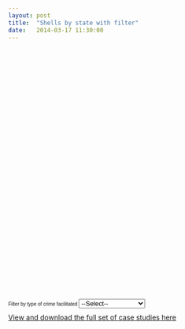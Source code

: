 ```yaml
---
layout: post
title:  "Shells by state with filter"
date:   2014-03-17 11:30:00
---
```

<html>
  <head>
  <style>
    #map-canvas { width:700px; height:500px; }
    .layer-wizard-search-label { font-family: sans-serif };
  </style>
  <script type="text/javascript"
    src="http://maps.google.com/maps/api/js?sensor=false">
  </script>
  <script type="text/javascript">
    var map;
    var layer_0;
    function initialize() {
      map = new google.maps.Map(document.getElementById('map-canvas'), {
        center: new google.maps.LatLng(40, -100),
        zoom: 3
      });
      var style = [
        {
          featureType: 'all',
          elementType: 'all',
          stylers: [
            { saturation: -44 }
          ]
        }
      ];
      var styledMapType = new google.maps.StyledMapType(style, {
        map: map,
        name: 'Styled Map'
      });
      map.mapTypes.set('map-style', styledMapType);
      map.setMapTypeId('map-style');
      layer_0 = new google.maps.FusionTablesLayer({
        query: {
          select: "col2",
          from: "19pkvbmxGLgkuTMG_3rSmnYulZaOb5JjmOGoJMClz",
          where: " col1 in ('Nebraska', 'Delaware', 'Florida', 'New Jersey', 'Colorado', 'Illinois', 'Louisiana', 'Massachusetts', 'Oregon')"
        },
        map: map,
        styleId: 9,
        templateId: 13
      });
    }
    function changeMap_0() {
      var whereClause = " col1 in ('Nebraska', 'Delaware', 'Florida', 'New Jersey', 'Colorado', 'Illinois', 'Louisiana', 'Massachusetts', 'Oregon')";
      var searchString = document.getElementById('search-string_0').value.replace(/'/g, "\\'");
      if (searchString != '--Select--') {
        whereClause += " AND 'Type of crime facilitated' CONTAINS IGNORING CASE '" + searchString + "'";
      }
      layer_0.setOptions({
        query: {
          select: "col2",
          from: "19pkvbmxGLgkuTMG_3rSmnYulZaOb5JjmOGoJMClz",
          where: whereClause
        }
      });
    }
    google.maps.event.addDomListener(window, 'load', initialize);
  </script>
  </head>
  <body>
    <div id="map-canvas"></div>
    <div style="margin-top: 10px; font-size: 10px; margin-bottom: 10px;">
      <label class="layer-wizard-search-label">
        Filter by type of crime facilitated
        <select id="search-string_0" onchange="changeMap_0(this.value);">
          <option value="--Select--">--Select--</option>
          <option value="Drugs">Drugs</option>
		  <option value="Money laundering">Money laundering</option>
		  <option value="Illegal arms trading">Illegal arms trading</option>
        </select>
      </label> 
    </div>
	<div id="Links"><a href= >View and download the full set of case studies here</a></div>
  </body>
</html>
